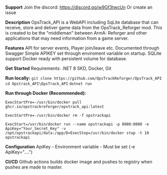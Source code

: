**Support**
Join the discord: https://discord.gg/w9Gf3twcUn
Or create an issue


**Description**
OpsTrack_API is a WebAPI including SqLite database that can receive, store and deliver game data from the OpsTrack_Reforger mod.
This is created to be the "middleman" between ArmA: Reforger and other applications that may need information from a game server.

**Features**
API for server events, Player join/leave etc.
Documented through Swagger
Simple APIKEY set through enviroment variable on startup.
SQLite support
Docker ready with persistent volume for database.

**Get Started**
Requirements: .NET 8 SKD, Docker, Git

**Run locally:**
`git clone https://github.com/OpsTrackReforger/OpsTrack_API`
`cd Opstrack_API\OpsTrack_API`
`dotnet run`

**Run through Docker (Recommended):**

`ExecStartPre=-/usr/bin/docker pull ghcr.io/opstrackreforger/opstrack_api:latest`

`ExecStartPre=-/usr/bin/docker rm -f opstrackapi`

`ExecStart=/usr/bin/docker run --name opstrackapi -p 8080:8080 -e ApiKey="Your_Secret_Key" -v /opt/opstrackapi/data:/app/D>ExecStop=/usr/bin/docker stop -t 10 opstrackapi`

**Configuration**
ApiKey - Environment variable - Must be set (-e ApiKey="....")


**CI/CD**
Github actions builds docker image and pushes to registry when pushes are made to master.
